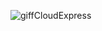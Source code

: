 
![giffCloudExpress](https://user-images.githubusercontent.com/79268599/164725078-8bb375bd-7c4d-4354-b2c8-8ff2c9144892.gif)
